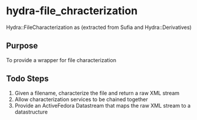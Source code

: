 # hydra-file_chracterization

Hydra::FileCharacterization as (extracted from Sufia and Hydra::Derivatives)

## Purpose

To provide a wrapper for file characterization

## Todo Steps

1) Given a filename, characterize the file and return a raw XML stream
2) Allow characterization services to be chained together
3) Provide an ActiveFedora Datastream that maps the raw XML stream to a datastructure
